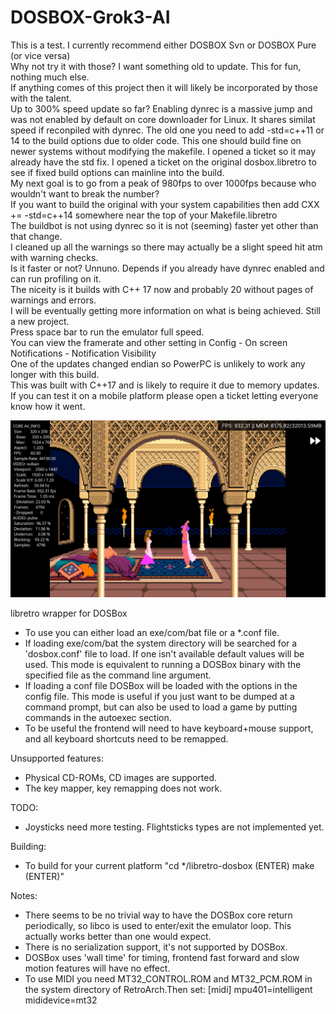# DOSBOX-Grok3-AI<BR />
This is a test. I currently recommend either DOSBOX Svn or DOSBOX Pure (or vice versa)<BR />
Why not try it with those? I want something old to update. This for fun, nothing much else.<BR />
If anything comes of this project then it will likely be incorporated by those with the talent.<BR />
Up to 300% speed update so far? Enabling dynrec is a massive jump and was not enabled by default on core downloader for Linux. It shares similat speed if reconpiled with dynrec. The old one you need to add -std=c++11 or 14 to the build options due to older code. This one should build fine on newer systems without modifying the makefile. I opened a ticket so it may already have the std fix.
I opened a ticket on the original dosbox.libretro to see if fixed build options can mainline into the build.<BR />
My next goal is to go from a peak of 980fps to over 1000fps because who wouldn't want to break the number?<BR />
If you want to build the original with your system capabilities then add CXX += -std=c++14 somewhere near the top of your Makefile.libretro<BR />
The buildbot is not using dynrec so it is not (seeming) faster yet other than that change.<BR />
I cleaned up all the warnings so there may actually be a slight speed hit atm with warning checks.<BR />
Is it faster or not? Unnuno. Depends if you already have dynrec enabled and can run profiling on it.<BR />
The niceity is it builds with C++ 17 now and probably 20 without pages of warnings and errors.<BR />
I will be eventually getting more information on what is being achieved. Still a new project.<BR />
Press space bar to run the emulator full speed. <BR />
You can view the framerate and other setting in Config - On screen Notifications - Notification Visibility <BR />
One of the updates changed endian so PowerPC is unlikely to work any longer with this build. <BR />
This was built with C++17 and is likely to require it due to memory updates.<BR />
If you can test it on a mobile platform please open a ticket letting everyone know how it went.<BR />

<img src="Screenshot from 2025-04-11 14-45-25.png"></img>

libretro wrapper for DOSBox

* To use you can either load an exe/com/bat file or a *.conf file.
* If loading exe/com/bat the system directory will be searched for a 'dosbox.conf' file to load. If one isn't available default values will be used. This mode is equivalent to running a DOSBox binary with the specified file as the command line argument.
* If loading a conf file DOSBox will be loaded with the options in the config file. This mode is useful if you just want to be dumped at a command prompt, but can also be used to load a game by putting commands in the autoexec section.
* To be useful the frontend will need to have keyboard+mouse support, and all keyboard shortcuts need to be remapped.

Unsupported features:

* Physical CD-ROMs, CD images are supported.
* The key mapper, key remapping does not work.

TODO:

* Joysticks need more testing. Flightsticks types are not implemented yet.

Building:

* To build for your current platform "cd */libretro-dosbox (ENTER) make (ENTER)"

Notes:

* There seems to be no trivial way to have the DOSBox core return periodically, so libco is used to enter/exit the emulator loop. This actually works better than one would expect.
* There is no serialization support, it's not supported by DOSBox.
* DOSBox uses 'wall time' for timing, frontend fast forward and slow motion features will have no effect.
* To use MIDI you need MT32_CONTROL.ROM and MT32_PCM.ROM in the system directory of RetroArch.Then set:
[midi]
mpu401=intelligent
mididevice=mt32
